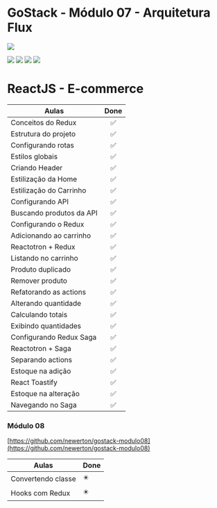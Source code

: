 # GoStack - Módulo 07 - Arquitetura Flux

![](https://hotmart.s3.amazonaws.com/product_contents/5bfd4a97-5e39-4c99-a871-8d3e969769cc/Course_Image01_580x320.jpg)

![](https://img.shields.io/github/stars/newerton/gostack-modulo07.svg) ![](https://img.shields.io/github/forks/newerton/gostack-modulo07.svg) ![](https://img.shields.io/github/issues/newerton/gostack-modulo07.svg) ![](https://img.shields.io/github/license/newerton/gostack-modulo07.svg)

# ReactJS - E-commerce

| Aulas                    |        Done        |
| ------------------------ | :----------------: |
| Conceitos do Redux       | :white_check_mark: |
| Estrutura do projeto     | :white_check_mark: |
| Configurando rotas       | :white_check_mark: |
| Estilos globais          | :white_check_mark: |
| Criando Header           | :white_check_mark: |
| Estilização da Home      | :white_check_mark: |
| Estilização do Carrinho  | :white_check_mark: |
| Configurando API         | :white_check_mark: |
| Buscando produtos da API | :white_check_mark: |
| Configurando o Redux     | :white_check_mark: |
| Adicionando ao carrinho  | :white_check_mark: |
| Reactotron + Redux       | :white_check_mark: |
| Listando no carrinho     | :white_check_mark: |
| Produto duplicado        | :white_check_mark: |
| Remover produto          | :white_check_mark: |
| Refatorando as actions   | :white_check_mark: |
| Alterando quantidade     | :white_check_mark: |
| Calculando totais        | :white_check_mark: |
| Exibindo quantidades     | :white_check_mark: |
| Configurando Redux Saga  | :white_check_mark: |
| Reactotron + Saga        | :white_check_mark: |
| Separando actions        | :white_check_mark: |
| Estoque na adição        | :white_check_mark: |
| React Toastify           | :white_check_mark: |
| Estoque na alteração     | :white_check_mark: |
| Navegando no Saga        | :white_check_mark: |

### Módulo 08

[https://github.com/newerton/gostack-modulo08](https://github.com/newerton/gostack-modulo08)

| Aulas              | Done                       |
| ------------------ | -------------------------- |
| Convertendo classe | :eight_pointed_black_star: |
| Hooks com Redux    | :eight_pointed_black_star: |
